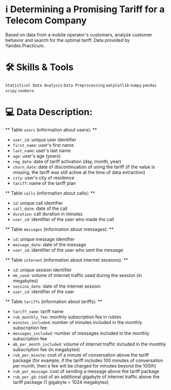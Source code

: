 # ℹ Determining a Promising Tariff for a Telecom Company

Based on data from a mobile operator's customers, analyze customer behavior and search for the optimal tariff.
Data provided by Yandex.Practicum.

# 🛠 Skills & Tools

`Statistical Data Analysis`
`Data Preprocessing`
`matplotlib` `numpy` `pandas` `scipy` `seaborn`

# 💻 Data Description:

** Table `users` (information about users): **
-   `user_id`: unique user identifier
-   `first_name`: user's first name
-   `last_name`: user's last name
-   `age`: user's age (years)
-   `reg_date`: date of tariff activation (day, month, year)
-   `churn_date`: date of discontinuation of using the tariff (if the value is missing, the tariff was still active at the time of data extraction)
-   `city`: user's city of residence
-   `tariff`: name of the tariff plan

** Table `calls` (information about calls): **
-   `id`: unique call identifier
-   `call_date`: date of the call
-   `duration`: call duration in minutes
-   `user_id`: identifier of the user who made the call

** Table `messages` (information about messages): **
-   `id`: unique message identifier
-   `message_date`: date of the message
-   `user_id`: identifier of the user who sent the message

** Table `internet` (information about internet sessions): **
-   `id`: unique session identifier
-   `mb_used`: volume of internet traffic used during the session (in megabytes)
-   `session_date`: date of the internet session
-   `user_id`: identifier of the user

** Table `tariffs` (information about tariffs): **
-   `tariff_name`: tariff name
-   `rub_monthly_fee`: monthly subscription fee in rubles
-   `minutes_included`: number of minutes included in the monthly subscription fee
-   `messages_included`: number of messages included in the monthly subscription fee
-   `mb_per_month_included`: volume of internet traffic included in the monthly subscription fee (in megabytes)
-   `rub_per_minute`: cost of a minute of conversation above the tariff package (for example, if the tariff includes 100 minutes of conversation per month, then a fee will be charged for minutes beyond the 100th)
-   `rub_per_message`: cost of sending a message above the tariff package
-   `rub_per_gb`: cost of an additional gigabyte of internet traffic above the tariff package (1 gigabyte = 1024 megabytes)